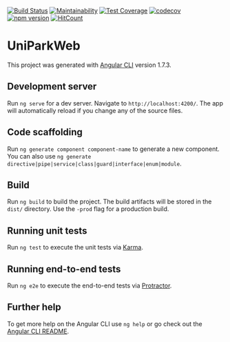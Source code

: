 [![Build Status](https://travis-ci.org/EagleEye25/UniPark-Web.svg?branch=master)](https://travis-ci.org/EagleEye25/UniPark-Web)
[![Maintainability](https://api.codeclimate.com/v1/badges/1838379c6be9cb031d9c/maintainability)](https://codeclimate.com/github/EagleEye25/UniPark-Web/maintainability)
[![Test Coverage](https://api.codeclimate.com/v1/badges/1838379c6be9cb031d9c/test_coverage)](https://codeclimate.com/github/EagleEye25/UniPark-Web/test_coverage)
[![codecov](https://codecov.io/gh/EagleEye25/UniPark-Web/branch/master/graph/badge.svg)](https://codecov.io/gh/EagleEye25/UniPark-Web)
[![npm version](https://badge.fury.io/js/%40angular%2Fcore.svg)](https://badge.fury.io/js/%40angular%2Fcore)
[![HitCount](http://hits.dwyl.io/EagleEye25/Unipark-Web.svg)](http://hits.dwyl.io/EagleEye25/Unipark-Web)
# UniParkWeb

This project was generated with [Angular CLI](https://github.com/angular/angular-cli) version 1.7.3.

## Development server

Run `ng serve` for a dev server. Navigate to `http://localhost:4200/`. The app will automatically reload if you change any of the source files.

## Code scaffolding

Run `ng generate component component-name` to generate a new component. You can also use `ng generate directive|pipe|service|class|guard|interface|enum|module`.

## Build

Run `ng build` to build the project. The build artifacts will be stored in the `dist/` directory. Use the `-prod` flag for a production build.

## Running unit tests

Run `ng test` to execute the unit tests via [Karma](https://karma-runner.github.io).

## Running end-to-end tests

Run `ng e2e` to execute the end-to-end tests via [Protractor](http://www.protractortest.org/).

## Further help

To get more help on the Angular CLI use `ng help` or go check out the [Angular CLI README](https://github.com/angular/angular-cli/blob/master/README.md).
